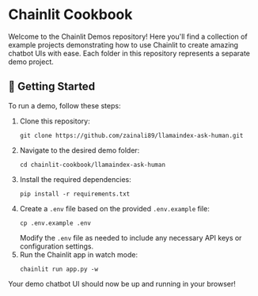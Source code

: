 # Chainlit Cookbook

Welcome to the Chainlit Demos repository! Here you'll find a collection of example projects demonstrating how to use Chainlit to create amazing chatbot UIs with ease. Each folder in this repository represents a separate demo project.

## 🚀 Getting Started

To run a demo, follow these steps:

1. Clone this repository:
   ```
   git clone https://github.com/zainali89/llamaindex-ask-human.git
   ```
2. Navigate to the desired demo folder:
   ```
   cd chainlit-cookbook/llamaindex-ask-human
   ```
3. Install the required dependencies:
   ```
   pip install -r requirements.txt
   ```
4. Create a `.env` file based on the provided `.env.example` file:
   ```
   cp .env.example .env
   ```
   Modify the `.env` file as needed to include any necessary API keys or configuration settings.
5. Run the Chainlit app in watch mode:
   ```
   chainlit run app.py -w
   ```

Your demo chatbot UI should now be up and running in your browser!
